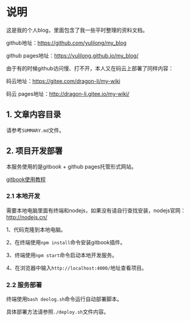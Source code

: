 # 说明

这是我的个人blog，里面包含了我一些平时整理的资料文档。

github地址：https://github.com/yulilong/my_blog

github pages地址：https://yulilong.github.io/my_blog/

由于有的时候github访问慢、打不开，本人又在码云上部署了同样内容：

码云地址：https://gitee.com/dragon-li/my-wiki

码云 pages地址：http://dragon-li.gitee.io/my-wiki/

## 1. 文章内容目录

请参考`SUMMARY.md`文件。



## 2. 项目开发部署

本服务使用的是gitbook + github pages托管形式网站。

[gitbook使用教程](https://segmentfault.com/a/1190000017960359#articleHeader6)

### 2.1 本地开发

需要本地电脑里面有终端和nodejs，如果没有请自行查找安装，nodejs官网：http://nodejs.cn/ 

1、代码克隆到本地电脑。

2、在终端使用`npm install`命令安装gitbook插件。

3、终端使用`npm start`命令启动本地开发服务。

4、在浏览器中输入`http://localhost:4000/`地址查看项目。

### 2.2 服务部署

终端使用`bash deolog.sh`命令运行自动部署脚本。

具体部署方法请参照`./deploy.sh`文件内容。



